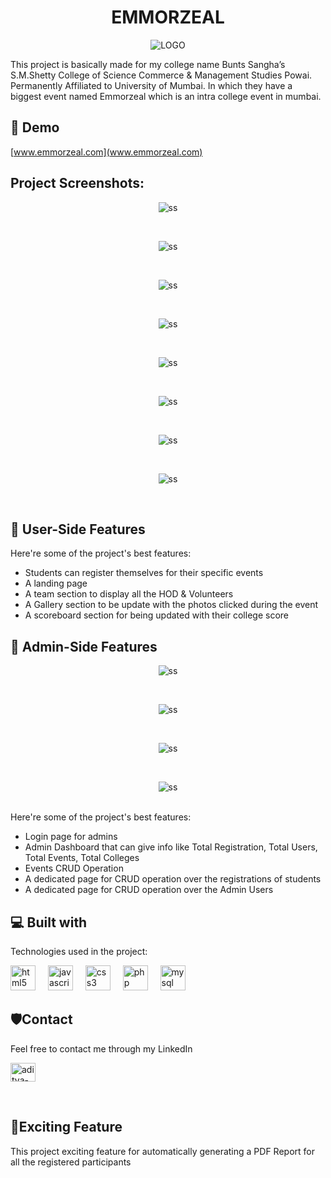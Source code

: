 <h1 align="center" id="title">EMMORZEAL</h1>

<p align="center"><img src="img/titleLogo.png" alt="LOGO"></p>

<p id="description">This project is basically made for my college name Bunts Sangha’s S.M.Shetty College of Science Commerce &amp; Management Studies Powai. Permanently Affiliated to University of Mumbai. In which they have a biggest event named Emmorzeal which is an intra college event in mumbai.</p>

<h2>🚀 Demo</h2>

[www.emmorzeal.com](www.emmorzeal.com)

<h2>Project Screenshots:</h2>

<p align="center"><img src="img/Screenshot 2024-02-08 114950.png" alt="ss"></p>
<br>
<p align="center"><img src="img/Screenshot 2024-02-08 205248.png" alt="ss"></p>
<br>
<p align="center"><img src="img/Screenshot 2024-02-08 205306.png" alt="ss"></p>
<br>
<p align="center"><img src="img/Screenshot 2024-02-08 205324.png" alt="ss"></p>
<br>
<p align="center"><img src="img/Screenshot 2024-02-08 205351.png" alt="ss"></p>
<br>
<p align="center"><img src="img/Screenshot 2024-02-08 205402.png" alt="ss"></p>
<br>
<p align="center"><img src="img/Screenshot 2024-02-08 205415.png" alt="ss"></p>
<br>
<p align="center"><img src="img/Screenshot 2024-02-08 205423.png" alt="ss"></p>
<br>
  
  
<h2>🧐 User-Side Features</h2>

Here're some of the project's best features:

*   Students can register themselves for their specific events
*   A landing page
*   A team section to display all the HOD & Volunteers
*   A Gallery section to be update with the photos clicked during the event
*   A scoreboard section for being updated with their college score

  

<h2>🧐 Admin-Side Features</h2>
<p align="center"><img src="img/Screenshot 2024-02-08 210329.png" alt="ss"></p>
<br>
<p align="center"><img src="img/Screenshot 2024-02-08 210353.png" alt="ss"></p>
<br>
<p align="center"><img src="img/Screenshot 2024-02-08 210412.png" alt="ss"></p>
<br>
<p align="center"><img src="img/Screenshot 2024-02-08 210425.png" alt="ss"></p>
<br>
Here're some of the project's best features:

*   Login page for admins 
*   Admin Dashboard that can give info like Total Registration, Total Users, Total Events, Total Colleges
*   Events CRUD Operation 
*   A dedicated page for CRUD operation over the registrations of students 
*   A dedicated page for CRUD operation over the Admin Users
  
<h2>💻 Built with</h2>

Technologies used in the project:

<img src="https://cdn.jsdelivr.net/gh/devicons/devicon/icons/html5/html5-original.svg" height="40" alt="html5 logo"  />
<img width="12" />
<img src="https://cdn.jsdelivr.net/gh/devicons/devicon/icons/javascript/javascript-original.svg" height="40" alt="javascript logo"  />
<img width="12" />
<img src="https://cdn.jsdelivr.net/gh/devicons/devicon/icons/css3/css3-original.svg" height="40" alt="css3 logo"  />
<img width="12" />
<img src="https://cdn.jsdelivr.net/gh/devicons/devicon/icons/php/php-original.svg" height="40" alt="php logo"  />
<img width="12" />
<img src="https://cdn.jsdelivr.net/gh/devicons/devicon/icons/mysql/mysql-original.svg" height="40" alt="mysql logo"  />
<img width="12" />
<br>
<h2>🛡️Contact</h2>
<p>Feel free to contact me through my LinkedIn </p>
<p align="left">
  <a href="https://linkedin.com/in/aditya-sharma-9b2b27226" target="blank"><img align="center" src="https://raw.githubusercontent.com/rahuldkjain/github-profile-readme-generator/master/src/images/icons/Social/linked-in-alt.svg" alt="aditya-sharma-9b2b27226" height="30" width="40" /></a>
</p>
<br>
<h2>💖Exciting Feature</h2>
<p>This project exciting feature for automatically generating a PDF Report for all the registered participants</p>
